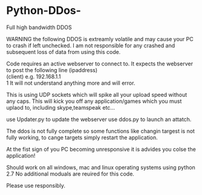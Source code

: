 # Python-DDos-
Full high bandwidth DDOS

WARNING
the following DDOS is extreamly volatile and may cause your PC to crash if left unchecked.
I am not responsible for any crashed and subsequent loss of data from using this code.

Code requires an active webserver to connect to. 
It expects the webserver to post the following line (ipaddress)</br>(client) e.g. 192.168.1.1</br>1
It will not understand anything more and will error.

This is using UDP sockets which will spike all your upload speed without any caps. This will kick you off any application/games which you must uplaod to, including skype,teamspeak etc...

use Updater.py to update the webserver
use ddos.py to launch an attatch.

The ddos is not fully complete so some functions like changin targest is not fully working, to cange targets simply restart the application.

At the fist sign of you PC becoming unresponsive it is advides you colse the application!

Should work on all windows, mac and linux operating systems using python 2.7
No additional moduals are reuired for this code.

Please use responsibly.

